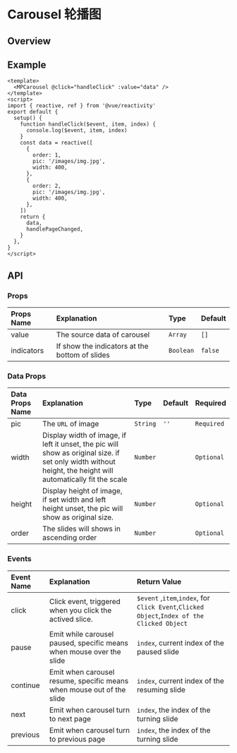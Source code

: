 # Carousel 轮播图
## Overview
## Example
<script setup>
  const data = [{
      order: 1, 
      pic: '/images/img.jpg',
      width: 300,
    },
    {
      order: 2, 
      pic: '/images/img2.jpg', 
      width: 300,
    },
    {
      order: 3, 
      pic: '/images/img3.jpg', 
      width: 300,
    },
    {
      order: 4, 
      pic: '/images/img.jpg', 
      width: 300,
    }]
  function handleClick ($event, item, index) { 
    console.log($event, item, index) 
  } 
</script>
<div style="width:100%">
<MPCarousel @click="handleClick" :value="data" /> 
</div>

```vue
<template>
  <MPCarousel @click="handleClick" :value="data" />
</template>
<script>
import { reactive, ref } from '@vue/reactivity'
export default {
  setup() {
    function handleClick($event, item, index) {
      console.log($event, item, index)
    }
    const data = reactive([
      {
        order: 1,
        pic: '/images/img.jpg',
        width: 400,
      },
      {
        order: 2,
        pic: '/images/img.jpg',
        width: 400,
      },
    ])
    return {
      data,
      handlePageChanged,
    }
  },
}
</script>
```
## API
### Props
|Props Name|Explanation|Type|Default| 
|:---------|:----------|:---|:------|
|value|The source data of carousel|`Array`|`[]`|
|indicators|If show the indicators at the bottom of slides|`Boolean`|`false`|
### Data Props
|Data Props Name|Explanation|Type|Default|Required|
|:--------------|:----------|:---|:------|:-------|
|pic|The `URL` of image|`String`|`''`|`Required`|
|width|Display width of image, if left it unset, the pic will show as original size. if set only width without height, the height will automatically fit the scale|`Number`| |`Optional`|
|height|Display height of image, if set width and left height unset, the pic will show as original size.|`Number`| |`Optional`|
|order|The slides will shows in ascending order|`Number`| |`Optional`|

### Events
<!-- |Event Name|Explanation|Type|Default| -->

|Event Name|Explanation|Return Value|
|:----------|:-----------|:------------|
|click|Click event, triggered when you click the actived slice.| `$event` ,`item`,`index`, for `Click Event`,`Clicked Object`,`Index of the Clicked Object` |
|pause|Emit while carousel paused, specific means when mouse over the slide|`index`, current index of the paused slide|
|continue|Emit when carousel resume, specific means when mouse out of the slide|`index`, current index of the resuming slide|
|next|Emit when carousel turn to next page|`index`, the index of the turning slide|
|previous|Emit when carousel turn to previous page|`index`, the index of the turning slide|